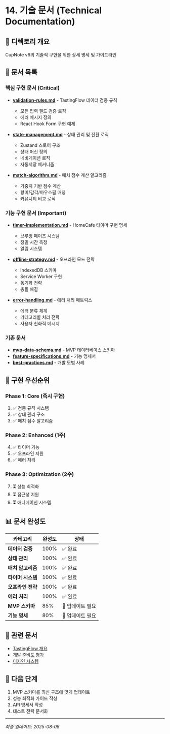 # 14. 기술 문서 (Technical Documentation)

## 📁 디렉토리 개요
CupNote v6의 기술적 구현을 위한 상세 명세 및 가이드라인

## 📄 문서 목록

### 핵심 구현 문서 (Critical)
- **[validation-rules.md](./validation-rules.md)** - TastingFlow 데이터 검증 규칙
  - 모든 입력 필드 검증 로직
  - 에러 메시지 정의
  - React Hook Form 구현 예제
  
- **[state-management.md](./state-management.md)** - 상태 관리 및 전환 로직
  - Zustand 스토어 구조
  - 상태 머신 정의
  - 네비게이션 로직
  - 자동저장 메커니즘
  
- **[match-algorithm.md](./match-algorithm.md)** - 매치 점수 계산 알고리즘
  - 가중치 기반 점수 계산
  - 향미/감각/마우스필 매칭
  - 커뮤니티 비교 로직

### 기능 구현 문서 (Important)
- **[timer-implementation.md](./timer-implementation.md)** - HomeCafe 타이머 구현 명세
  - 브루잉 페이즈 시스템
  - 정밀 시간 측정
  - 알림 시스템
  
- **[offline-strategy.md](./offline-strategy.md)** - 오프라인 모드 전략
  - IndexedDB 스키마
  - Service Worker 구현
  - 동기화 전략
  - 충돌 해결
  
- **[error-handling.md](./error-handling.md)** - 에러 처리 매트릭스
  - 에러 분류 체계
  - 카테고리별 처리 전략
  - 사용자 친화적 메시지

### 기존 문서
- **[mvp-data-schema.md](./mvp-data-schema.md)** - MVP 데이터베이스 스키마
- **[feature-specifications.md](./feature-specifications.md)** - 기능 명세서
- **[best-practices.md](./best-practices.md)** - 개발 모범 사례

## 🎯 구현 우선순위

### Phase 1: Core (즉시 구현)
1. ✅ 검증 규칙 시스템
2. ✅ 상태 관리 구조
3. ✅ 매치 점수 알고리즘

### Phase 2: Enhanced (1주)
4. ✅ 타이머 기능
5. ✅ 오프라인 지원
6. ✅ 에러 처리

### Phase 3: Optimization (2주)
7. ⏳ 성능 최적화
8. ⏳ 접근성 지원
9. ⏳ 애니메이션 시스템

## 📊 문서 완성도

| 카테고리 | 완성도 | 상태 |
|---------|--------|------|
| **데이터 검증** | 100% | ✅ 완료 |
| **상태 관리** | 100% | ✅ 완료 |
| **매치 알고리즘** | 100% | ✅ 완료 |
| **타이머 시스템** | 100% | ✅ 완료 |
| **오프라인 전략** | 100% | ✅ 완료 |
| **에러 처리** | 100% | ✅ 완료 |
| **MVP 스키마** | 85% | 🔄 업데이트 필요 |
| **기능 명세** | 80% | 🔄 업데이트 필요 |

## 🔗 관련 문서
- [TastingFlow 개요](../05-features/tasting-flow/tasting-flow-overview.md)
- [개발 준비도 평가](../DEVELOPMENT-READINESS.md)
- [디자인 시스템](../07-design-system/)

## 🚀 다음 단계
1. MVP 스키마를 최신 구조에 맞게 업데이트
2. 성능 최적화 가이드 작성
3. API 명세서 작성
4. 테스트 전략 문서화

---

*최종 업데이트: 2025-08-08*